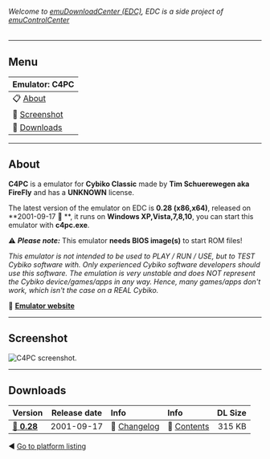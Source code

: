 ###### Welcome to [emuDownloadCenter (EDC)](https://github.com/PhoenixInteractiveNL/emuDownloadCenter/wiki/), EDC is a side project of [emuControlCenter](https://github.com/PhoenixInteractiveNL/emuControlCenter/wiki/)
***
## Menu
| **Emulator: C4PC** |
|:---------|
| :clipboard: [About](#about) |
| :sunrise: [Screenshot](#screenshot) |
| :floppy_disk: [Downloads](#downloads) |
***
## About
**C4PC** is a emulator for **Cybiko Classic** made by **Tim Schuerewegen aka FireFly** and has a **UNKNOWN** license.

The latest version of the emulator on EDC is **0.28 (x86,x64)**, released on **2001-09-17 :triangular_flag_on_post: **, it runs on **Windows XP,Vista,7,8,10**, you can start this emulator with **c4pc.exe**.

:warning: _**Please note:**_ This emulator **needs BIOS image(s)** to start ROM files!

_This emulator is not intended to be used to PLAY / RUN / USE, but to TEST Cybiko software with. Only experienced Cybiko software developers should use this software. The emulation is very unstable and does NOT represent the Cybiko device/games/apps in any way. Hence, many games/apps don't work, which isn't the case on a REAL Cybiko._

:link: [**Emulator website**](http://users.skynet.be/firefly/cybiko/)
***
## Screenshot
![](https://raw.githubusercontent.com/PhoenixInteractiveNL/emuDownloadCenter/master/hooks/c4pc/screen.jpg "C4PC screenshot.")
***
## Downloads
| Version  | Release date  | Info       | Info       | DL Size    |
|:---------|:-------------:|:-----------|:-----------|-----------:|
| [:floppy_disk: **0.28**](https://github.com/PhoenixInteractiveNL/edc-repo0003/raw/master/c4pc/0.28.7z) | 2001-09-17 | :page_facing_up: [Changelog](https://github.com/PhoenixInteractiveNL/edc-repo0003/blob/master/c4pc/0.28_changelog.txt) | :mag_right: [Contents](https://github.com/PhoenixInteractiveNL/edc-repo0003/blob/master/c4pc/0.28_contents.txt) | 315 KB |

:arrow_backward: [Go to platform listing](https://github.com/PhoenixInteractiveNL/emuDownloadCenter/wiki/EDC-Platform-List)
